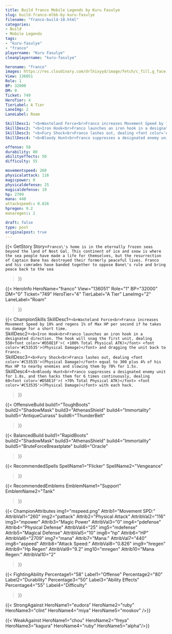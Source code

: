 ```yaml
---
title: Build franco Mobile Legends by Kuru Fasulye
slug: build-franco-mlbb-by-kuru-fasulye
filename: "franco-build-10.html"
categories: 
- Build 
- Mobile Legends
tags: 
- "kuru-fasulye"
- "franco"
playername: "Kuru Fasulye"
cleanplayername: "kuru-fasulye"

heroname: "franco"
images: https://res.cloudinary.com/drlhixyyd/image/fetch/c_fill,g_face,f_auto/https://cdn2-build.mobagenie.my.id/p/images/banner/full/franco.jpg
View: 136051 
Role: 1 
BP: 32000
DM: 0 
Ticket: 749 
HeroTier: 4 
TierLabel: A Tier 
LaneImg: 2
LaneLabel: Roam 

SkillDesc1: "<b>Wasteland Force<br>Franco increases Movement Speed by 10% and regens 1% of Max HP per second if he takes no damage for a short time."   
SkillDesc2: "<b>Iron Hook<br>Franco launches an iron hook in a designated direction. The hook will snag the first unit, dealing 550<font color='#D58E1F'>( +100% Total Physical ATK)</font> <font color='#C53535'>(Physical Damage)</font> and dragging the unit back to Franco."   
SkillDesc3: "<b>Fury Shock<br>Franco lashes out, dealing <font color='#C53535'>(Physical Damage)</font> equal to 300 plus 4% of his Max HP to nearby enemies and slowing them by 70% for 1.5s."   
SkillDesc4: "<b>Bloody Hunt<br>Franco suppresses a designated enemy unit for 1.8s, and then hacks them for 6 times continuously, dealing 60<font color='#D58E1F'>( +70% Total Physical ATK)</font> <font color='#C53535'>(Physical Damage)</font> with each hack."  

offense: 58 
durability: 80 
abilityeffects: 50 
difficulty: 55 

movementspeed: 260
physicalattack: 116
magicpower: 0
physicaldefense: 25
magicaldefense: 10
hp: 2709
mana: 440
attackspeed:: 0.826
hpregen: 9.2
manaregen:: 2

draft: false
type: post
originalpost: true
---
```



{{< GetStory 
Story=` Franco\'s home is in the eternally frozen seas beyond the land of Nost Gal. This continent of ice and snow is where the sea people have made a life for themselves, but the resurrection of Captain Bane has destroyed their formerly peaceful lives. Franco and his comrades have banded together to oppose Bane\'s rule and bring peace back to the sea ` 
>}}

{{< HeroInfo 
HeroName="franco" 
View="136051" 
Role="1" 
BP="32000" 
DM="0" 
Ticket="749" 
HeroTier="4" 
TierLabel="A Tier" 
LaneImg="2" 
LaneLabel="Roam" 
>}}
 
{{< ChampionSkills 
SkillDesc1=`<b>Wasteland Force<br>Franco increases Movement Speed by 10% and regens 1% of Max HP per second if he takes no damage for a short time.`   
SkillDesc2=`<b>Iron Hook<br>Franco launches an iron hook in a designated direction. The hook will snag the first unit, dealing 550<font color='#D58E1F'>( +100% Total Physical ATK)</font> <font color='#C53535'>(Physical Damage)</font> and dragging the unit back to Franco.`   
SkillDesc3=`<b>Fury Shock<br>Franco lashes out, dealing <font color='#C53535'>(Physical Damage)</font> equal to 300 plus 4% of his Max HP to nearby enemies and slowing them by 70% for 1.5s.`   
SkillDesc4=`<b>Bloody Hunt<br>Franco suppresses a designated enemy unit for 1.8s, and then hacks them for 6 times continuously, dealing 60<font color='#D58E1F'>( +70% Total Physical ATK)</font> <font color='#C53535'>(Physical Damage)</font> with each hack.`   
>}}

{{< OffensiveBuild 
build1="ToughBoots"  
build2="ShadowMask" 
build3="AthenasShield" 
build4="Immortality" 
build5="AntiqueCuirass" 
build6="ThunderBelt" 
>}} 

{{< BalancedBuild 
build1="RapidBoots"  
build2="ShadowMask" 
build3="AthenasShield" 
build4="Immortality" 
build5="BruteForceBreastplate" 
build6="Oracle" 
>}}


{{< RecommendedSpells 
SpellName1="Flicker" 
SpellName2="Vengeance" 
>}}  

{{< RecommendedEmblems 
EmblemName1="Support" 
EmblemName2="Tank" 
>}}   


{{< ChampionAttributes
img1="mspeed.png" Attrib1="Movement SPD:" AttribVal1="260"
img2="pattack" Attrib2="Physical Attack" AttribVal2="116"
img3="mpower" Attrib3="Magic Power" AttribVal3="0"
img4="pdefense" Attrib4="Physical Defense" AttribVal4="25"
img5="mdefense" Attrib5="Magical Defense" AttribVal5="10"
img6="hp" Attrib6="HP" AttribVal6="2709"
img7="mana" Attrib7="Mana:" AttribVal7="440"
img8="aspeed" Attrib8="Attack Speed:" AttribVal8="0.826"
img9="hregen" Attrib9="Hp Regen" AttribVal9="9.2"
img10="mregen" Attrib10="Mana Regen:" AttribVal10="2"
>}}


{{< FightingAbility
Percentage1="58" Label1="Offense"
Percentage2="80" Label2="Durability"
Percentage3="50" Label3="Ability Effects"
Percentage4="55" Label4="Difficulty"
 >}}

{{< StrongAgainst 
HeroName1="eudora"
HeroName2="ruby"
HeroName3="clint"
HeroName4="miya"
HeroName5="moskov"
/>}}

{{< WeakAgainst
HeroName1="chou"
HeroName2="freya"
HeroName3="kagura"
HeroName4="ruby"
HeroName5="alpha"/>}}
